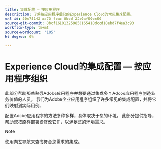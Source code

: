 ```yaml
---
title: 集成配置 — 按应用程序
description: 了解按应用程序组织的Experience Cloud的常见集成配置。
exl-id: 80c75142-aa73-4bac-8bed-22e0af50ec50
source-git-commit: 8bcf161013259850165418dccd18ebd7f4ea3c93
workflow-type: tm+mt
source-wordcount: '105'
ht-degree: 0%

---
```


# Experience Cloud的集成配置 — 按应用程序组织

此部分帮助那些熟悉Adobe应用程序并想要通过集成多个Adobe应用程序创造业务价值的人员。 我们为Adobe企业应用程序组织了许多常见的集成配置，并将它们映射到实际用例。

配置Adobe应用程序的方法多种多样，具体取决于您的环境。 此部分提供指导，帮助您按原样部署或修改它们，以满足您的环境需求。

>[!NOTE]
>
>使用向左导航来查找符合您需求的集成。
